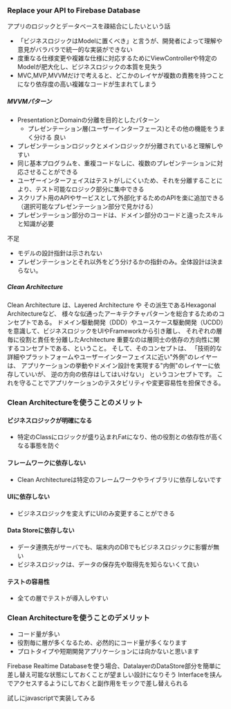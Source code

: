 ### Replace your API to Firebase Database

アプリのロジックとデータベースを疎結合にしたいという話

- 「ビジネスロジックはModelに置くべき」と言うが、開発者によって理解や意見がバラバラで統一的な実装ができない
- 度重なる仕様変更や複雑な仕様に対応するためにViewControllerや特定のModelが肥大化し、ビジネスロジックの本質を見失う
- MVC,MVP,MVVMだけで考えると、どこかのレイヤが複数の責務を持つことになり依存度の高い複雑なコードが生まれてしまう

##### MVVMパターン
- PresentationとDomainの分離を目的としたパターン
  - プレゼンテーション層(ユーザーインターフェース)とその他の機能をうまく分ける
良い
- プレゼンテーションロジックとメインロジックが分離されていると理解しやすい
- 同じ基本プログラムを、重複コードなしに、複数のプレゼンテーションに対応させることができる
- ユーザーインターフェイスはテストがしにくいため、それを分離することにより、テスト可能なロジック部分に集中できる
- スクリプト用のAPIやサービスとして外部化するためのAPIを楽に追加できる（選択可能なプレゼンテーション部分で見かける）
- プレゼンテーション部分のコードは、ドメイン部分のコードと違ったスキルと知識が必要

不足
- モデルの設計指針は示されない
- プレゼンテーションとそれ以外をどう分けるかの指針のみ。全体設計は決まらない。


##### Clean Architecture

Clean Architecture は、Layered Architecture や その派生であるHexagonal Architectureなど、
様々な似通ったアーキテクチャパターンを総合するためのコンセプトである。
ドメイン駆動開発（DDD）やユースケース駆動開発（UCDD）を意識して、ビジネスロジックをUIやFrameworkから引き離し、
それぞれの層毎に役割と責任を分離したArchitecture
重要なのは層同士の依存の方向性に関するコンセプトである、ということ。
そして、そのコンセプトは、
「技術的な詳細やプラットフォームやユーザーインターフェイスに近い"外側"のレイヤーは、
アプリケーションの挙動やドメイン設計を実現する"内側"のレイヤーに依存していいが、
逆の方向の依存はしてはいけない」
というコンセプトです。
これを守ることでアプリケーションのテスタビリティや変更容易性を担保できる。


### Clean Architectureを使うことのメリット
#### ビジネスロジックが明確になる
- 特定のClassにロジックが盛り込まれFatになり、他の役割との依存性が高くなる事態を防ぐ
#### フレームワークに依存しない
- Clean Architectureは特定のフレームワークやライブラリに依存しないです
#### UIに依存しない
- ビジネスロジックを変えずにUIのみ変更することができる
#### Data Storeに依存しない
- データ連携先がサーバでも、端末内のDBでもビジネスロジックに影響が無い
- ビジネスロジックは、データの保存先や取得先を知らないくて良い
#### テストの容易性
- 全ての層でテストが導入しやすい

### Clean Architectureを使うことのデメリット
- コード量が多い
- 役割毎に層が多くなるため、必然的にコード量が多くなります
- プロトタイプや短期開発アプリケーションには向かないと思います

Firebase Realtime Databaseを使う場合、DatalayerのDataStore部分を簡単に差し替え可能な状態にしておくことが望ましい設計になりそう
Interfaceを挟んでアクセスするようにしておくと副作用をモックで差し替えられる

試しにjavascriptで実装してみる
